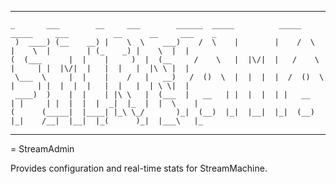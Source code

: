 -----
    _       ___        __     ___        ______  _____          _____  _____     ___          __      __     ___    _
     )  ____) (__    __) |    \  \    ___)    /  \    |        |    /  \    |    \  |        | (_    _) |    \  |  | 
    (  (___      |  |    |     )  |  (__     /    \   |  |\/|  |   /    \   |     | |  |\/|  |   |  |   |  |\ \ |  | 
     \___  \     |  |    |    /   |   __)   /  ()  \  |  |  |  |  /  ()  \  |     | |  |  |  |   |  |   |  | \ \|  | 
     ____)  )    |  |    | |\ \   |  (___  |   __   | |  |  |  | |   __   | |     | |  |  |  |  _|  |_  |  |  \    | 
    (      (_____|  |____| |_\ \_/       )_|  (__)  |_|  |__|  |_|  (__)  |_|    /__|  |__|  |_(      )_|  |___\   |_
-----

= StreamAdmin

Provides configuration and real-time stats for StreamMachine.